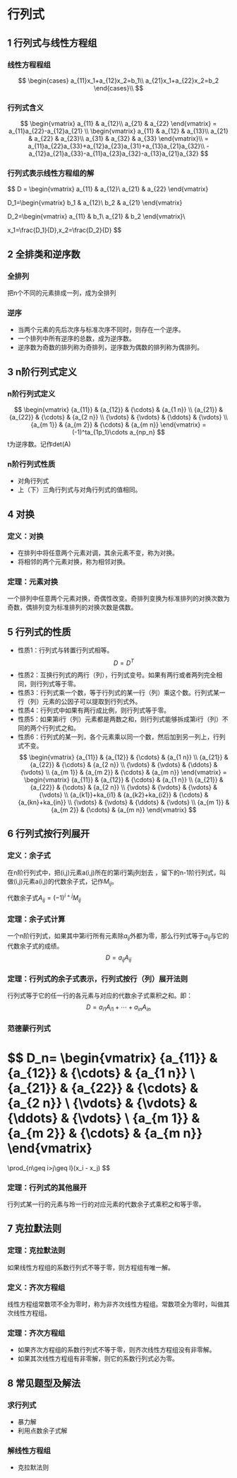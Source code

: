 # 行列式

## 1 行列式与线性方程组

### 线性方程程组
$$
\begin{cases}
    a_{11}x_1+a_{12}x_2=b_1\\
    a_{21}x_1+a_{22}x_2=b_2
\end{cases}\\
$$

### 行列式含义

$$
\begin{vmatrix}
    a_{11} & a_{12}\\
    a_{21} & a_{22}
\end{vmatrix}
= a_{11}a_{22}-a_{12}a_{21}
\\
\begin{vmatrix}
    a_{11} & a_{12} & a_{13}\\
    a_{21} & a_{22} & a_{23}\\
    a_{31} & a_{32} & a_{33}
\end{vmatrix}\\
= a_{11}a_{22}a_{33}+a_{12}a_{23}a_{31}+a_{13}a_{21}a_{32}\\
-a_{12}a_{21}a_{33}-a_{11}a_{23}a_{32}-a_{13}a_{21}a_{32}
$$

### 行列式表示线性方程组的解
$$
D = \begin{vmatrix}
    a_{11} & a_{12}\\
    a_{21} & a_{22}
\end{vmatrix}

D_1=\begin{vmatrix}
    b_1 & a_{12}\\
    b_2 & a_{21}
\end{vmatrix}

D_2=\begin{vmatrix}
    a_{11} & b_1\\
    a_{21} & b_2
\end{vmatrix}\\

x_1=\frac{D_1}{D},x_2=\frac{D_2}{D}
$$

## 2 全排类和逆序数
### 全排列
把n个不同的元素排成一列，成为全排列

### 逆序
* 当两个元素的先后次序与标准次序不同时，则存在一个逆序。
* 一个排列中所有逆序的总数，成为逆序数。
* 逆序数为奇数的排列称为奇排列，逆序数为偶数的排列称为偶排列。

## 3 n阶行列式定义

### n阶行列式定义
$$
\begin{vmatrix}
{a_{11}} & {a_{12}} & {\cdots} & {a_{1 n}} \\ 
{a_{21}} & {a_{22}} & {\cdots} & {a_{2 n}} \\ 
{\vdots} & {\vdots} & {\ddots} & {\vdots} \\ 
{a_{m 1}} & {a_{m 2}} & {\cdots} & {a_{m n}}
\end{vmatrix}
=(-1)^ta_{1p_1}\cdots a_{np_n}
$$
t为逆序数。记作det(A)

### n阶行列式性质

* 对角行列式
* 上（下）三角行列式与对角行列式的值相同。

## 4 对换
### 定义：对换
* 在排列中将任意两个元素对调，其余元素不变，称为对换。
* 将相邻的两个元素对换，称为相邻对换。

### 定理：元素对换

一个排列中任意两个元素对换，奇偶性改变。奇排列变换为标准排列的对换次数为奇数，偶排列变为标准排列的对换次数是偶数。

## 5 行列式的性质

* 性质1：行列式与转置行列式相等。
$$
D=D^T
$$
* 性质2：互换行列式的两行（列），行列式变号。如果有两行或者两列完全相同，则行列式等于零。
* 性质3：行列式乘一个数，等于行列式的某一行（列）乘这个数。行列式某一行（列）元素的公因子可以提取到行列式外。
* 性质4：行列式中如果有两行成比例，则行列式等于零。
* 性质5：如果第i行（列）元素都是两数之和，则行列式能够拆成第i行（列）不同的两个行列式之和。
* 性质6：行列式的某一列，各个元素乘以同一个数，然后加到另一列上，行列式不变。
$$
\begin{vmatrix}
{a_{11}} & {a_{12}} & {\cdots} & {a_{1 n}} \\ 
{a_{21}} & {a_{22}} & {\cdots} & {a_{2 n}} \\ 
{\vdots} & {\vdots} & {\ddots} & {\vdots} \\ 
{a_{m 1}} & {a_{m 2}} & {\cdots} & {a_{m n}}
\end{vmatrix}
=
\begin{vmatrix}
{a_{11}} & {a_{12}} & {\cdots} & {a_{1 n}} \\ 
{a_{21}} & {a_{22}} & {\cdots} & {a_{2 n}} \\ 
{\vdots} & {\vdots} & {\vdots} & {\vdots} \\ 
{a_{k1}}+ka_{i1} & {a_{k2}+ka_{i2}} & {\cdots} & {a_{kn}+ka_{in}} \\ 
{\vdots} & {\vdots} & {\ddots} & {\vdots} \\ 
{a_{m 1}} & {a_{m 2}} & {\cdots} & {a_{m n}}
\end{vmatrix}
$$
## 6 行列式按行列展开
### 定义：余子式
在n阶行列式中，把(i,j)元素a(i,j)所在的第i行第j列划去 ，留下的n-1阶行列式，叫做(i,j)元素a(i,j)的代数余子式，记作$M_{ij}$。

代数余子式$A_{ij}=(-1)^{i+j}M_{ij}$

### 定理：余子式计算

一个n阶行列式，如果其中第i行所有元素除$a_{ij}$外都为零，那么行列式等于$a_{ij}$与它的代数余子式的成绩。
$$
D = a_{ij}A_{ij}
$$

### 定理：行列式的余子式表示，行列式按行（列）展开法则

行列式等于它的任一行的各元素与对应的代数余子式乘积之和。即：
$$
D = a_{i1}A_{i1}+\cdots+a_{in}A_{in}
$$

### 范德蒙行列式

$$
D_n=
\begin{vmatrix}
{a_{11}} & {a_{12}} & {\cdots} & {a_{1 n}} \\ 
{a_{21}} & {a_{22}} & {\cdots} & {a_{2 n}} \\ 
{\vdots} & {\vdots} & {\ddots} & {\vdots} \\ 
{a_{m 1}} & {a_{m 2}} & {\cdots} & {a_{m n}}
\end{vmatrix}
=
\prod_{n\geq i>j\geq l}(x_i - x_j)
$$

### 定理：行列式的其他展开

行列式某一行的元素与玲一行的对应元素的代数余子式乘积之和等于零。

## 7 克拉默法则
### 定理：克拉默法则
如果线性方程组的系数行列式不等于零，则方程组有唯一解。

### 定义：齐次方程组

线性方程组常数项不全为零时，称为非齐次线性方程组。常数项全为零时，叫做其次线性方程组。

### 定理：齐次方程组
* 如果齐次方程组的系数行列式不等于零，则齐次线性方程组没有非零解。
* 如果其次线性方程组有非零解，则它的系数行列式必为零。


## 8 常见题型及解法

### 求行列式

* 暴力解
* 利用点数余子式解


### 解线性方程组

* 克拉默法则
